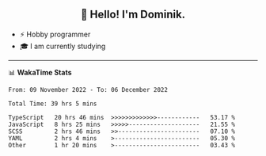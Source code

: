 <h2 align="center">👋 Hello! I'm Dominik.</h2>

- ⚡ Hobby programmer
- 🎓 I am currently studying

---
📊 **WakaTime Stats**
<!--START_SECTION:waka-->

```text
From: 09 November 2022 - To: 06 December 2022

Total Time: 39 hrs 5 mins

TypeScript   20 hrs 46 mins  >>>>>>>>>>>>>------------   53.17 %
JavaScript   8 hrs 25 mins   >>>>>--------------------   21.55 %
SCSS         2 hrs 46 mins   >>-----------------------   07.10 %
YAML         2 hrs 4 mins    >------------------------   05.30 %
Other        1 hr 20 mins    >------------------------   03.43 %
```

<!--END_SECTION:waka-->
